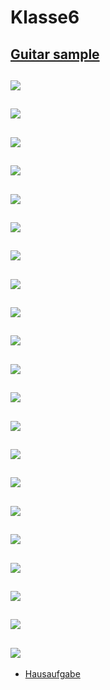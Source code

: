 # Klasse6
[Guitar sample](Klasse6/guitar.wav.zip)
---
![](Klasse6/6-1.png)
---
![](Klasse6/6-2.png)
---
![](Klasse6/6-3.png)
---
![](Klasse6/6-6.png)
---
![](Klasse6/6-5.png)
---
![](Klasse6/6-6.png)
---
![](Klasse6/6-7.png)
---
![](Klasse6/6-8.png)
---
![](Klasse6/6-9.png)
---
![](Klasse6/6-10.png)
---
![](Klasse6/6-11.png)
---
![](Klasse6/6-12.png)
---
![](Klasse6/6-13.png)
---
![](Klasse6/6-14.png)
---
![](Klasse6/6-15.png)
---
![](Klasse6/6-16.png)
---
![](Klasse6/6-17.png)
---
![](Klasse6/6-18.png)
---
![](Klasse6/6-19.png)
---
![](Klasse6/6-20.png)
---
![](Klasse6/6-21.png)
---
- [Hausaufgabe](Klasse6/Hausaufgabe.zip)

